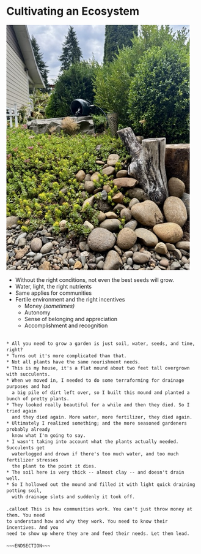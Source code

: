 <!SLIDE >
# Cultivating an Ecosystem

![.float_right.w50 the succulent mound at my own house](/_images/succulent_mound.jpeg)

* Without the right conditions, not even the best seeds will grow.
* Water, light, the right nutrients
* Same applies for communities
* Fertile environment and the right incentives
    * Money *(sometimes)*
    * Autonomy
    * Sense of belonging and appreciation
    * Accomplishment and recognition

~~~SECTION:notes~~~

* All you need to grow a garden is just soil, water, seeds, and time, right?
* Turns out it's more complicated than that.
* Not all plants have the same nourishment needs.
* This is my house, it's a flat mound about two feet tall overgrown with succulents.
* When we moved in, I needed to do some terraforming for drainage purposes and had
  a big pile of dirt left over, so I built this mound and planted a bunch of pretty plants.
* They looked really beautiful for a while and then they died. So I tried again
  and they died again. More water, more fertilizer, they died again.
* Ultimately I realized something; and the more seasoned gardeners probably already
  know what I'm going to say.
* I wasn't taking into account what the plants actually needed. Succulents get
  waterlogged and drown if there's too much water, and too much fertilizer stresses
  the plant to the point it dies.
* The soil here is very thick -- almost clay -- and doesn't drain well.
* So I hollowed out the mound and filled it with light quick draining potting soil,
  with drainage slots and suddenly it took off.

.callout This is how communities work. You can't just throw money at them. You need
to understand how and why they work. You need to know their incentives. And you
need to show up where they are and feed their needs. Let them lead.

~~~ENDSECTION~~~
